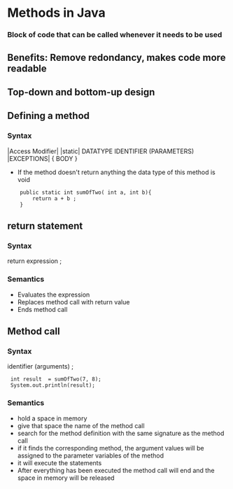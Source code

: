 #  Methods in Java

### Block of code that can be called whenever it needs to be used

## Benefits: Remove redondancy, makes code more readable
 
## Top-down and bottom-up design

## Defining a method
### Syntax

|Access Modifier| |static| DATATYPE IDENTIFIER (PARAMETERS) |EXCEPTIONS| 
{
	BODY
}

* If the method doesn't return anything the data type of this method is void

```
	public static int sumOfTwo( int a, int b){
		return a + b ;
	}
```

## return statement
### Syntax

return expression ;

### Semantics

* Evaluates the expression
* Replaces method call with return value
* Ends method call

## Method call
### Syntax

identifier (arguments) ;

```
 int result  = sumOfTwo(7, 8);
 System.out.println(result);

```
### Semantics

* hold a space in memory 
* give that space the name of the method call
* search for the method definition with the same signature as the method call
* if it finds the corresponding method, the argument values will be assigned to the parameter variables of the method
* it will execute the statements
* After everything has been executed the method call will end and the space in memory will be released
